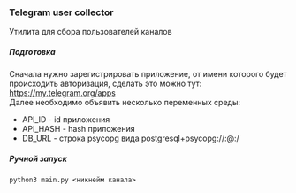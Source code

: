### Telegram user collector
Утилита для сбора пользователей каналов
##### Подготовка
Сначала нужно зарегистрировать приложение, от имени которого будет происходить авторизация, сделать это можно тут: https://my.telegram.org/apps \
Далее необходимо объявить несколько переменных среды:
* API_ID - id приложения 
* API_HASH - hash приложения
* DB_URL - строка psycopg вида postgresql+psycopg://<pg-user>:<pg-pass>@<pg-host>:<pg-port>/<pg-database-name>
##### Ручной запуск
```shell
python3 main.py <никнейм канала>
```
